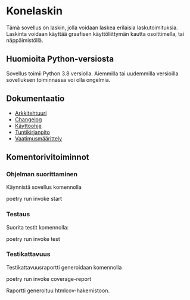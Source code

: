 # Konelaskin

Tämä sovellus on laskin, jolla voidaan laskea erilaisia laskutoimituksia. Laskinta voidaan käyttää graafisen käyttöliittymän kautta osoittimella, tai näppäimistöllä.

## Huomioita Python-versiosta

Sovellus toimii Python 3.8 versiolla. Aiemmilla tai uudemmilla versioilla sovelluksen toiminnassa voi olla ongelmia.

## Dokumentaatio

- [Arkkitehtuuri](https://github.com/teemupennanen1/ot-harjoitustyo/blob/main/dokumentaatio/arkkitehtuuri.md)
- [Changelog](https://github.com/teemupennanen1/ot-harjoitustyo/blob/main/konelaskin/dokumentaatio/changelog.md)
- [Käyttöohje](https://github.com/teemupennanen1/ot-harjoitustyo/blob/main/konelaskin/dokumentaatio/kayttoohje.md)
- [Tuntikirjanpito](https://github.com/teemupennanen1/ot-harjoitustyo/blob/main/konelaskin/dokumentaatio/tuntikirjanpito.md)
- [Vaatimusmäärittely](https://github.com/teemupennanen1/ot-harjoitustyo/blob/main/konelaskin/dokumentaatio/vaatimusmaarittely.md)

## Komentorivitoiminnot

### Ohjelman suorittaminen

Käynnistä sovellus komennolla

poetry run invoke start

### Testaus

Suorita testit komennolla:

poetry run invoke test

### Testikattavuus

Testikattavuusraportti generoidaan komennolla

poetry run invoke coverage-report

Raportti generoituu htmlcov-hakemistoon.
